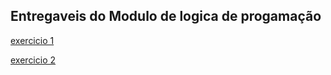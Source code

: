 
## Entregaveis do Modulo de logica de progamação


[exercicio 1](./exercicios/EXERCICIO_1.ALG)

[exercicio 2](exercicios/EXERCICIO_2.ALG)

